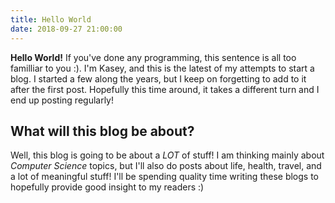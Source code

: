 ```yaml
---
title: Hello World
date: 2018-09-27 21:00:00
---
```

**Hello World!** If you've done any programming, this sentence is all too familliar to you :). I'm Kasey, and this is the latest of my attempts to start a blog. I started a few along the years, but I keep on forgetting to add to it after the first post. Hopefully this time around, it takes a different turn and I end up posting regularly!

## What will this blog be about?

Well, this blog is going to be about a _LOT_ of stuff! I am thinking mainly about _Computer Science_ topics, but I'll also do posts about life, health, travel, and a lot of meaningful stuff! I'll be spending quality time writing these blogs to hopefully provide good insight to my readers :)

